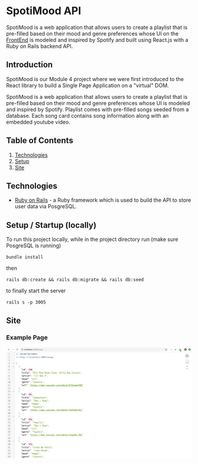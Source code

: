 # SpotiMood API
SpotiMood is a web application that allows users to create a playlist that is pre-filled based on their mood and genre preferences whose UI on the [FrontEnd](https://github.com/cStruong/spotimood_front) is modeled and inspired by Spotify and built using React.js with a Ruby on Rails backend API.

## Introduction
SpotiMood is our Module 4 project where we were first introduced to the React library to build a Single Page Application on a  "virtual" DOM. 

SpotiMood is a web application that allows users to create a playlist that is pre-filled based on their mood and genre preferences whose UI is modeled and inspired by Spotify. Playlist comes with pre-filled songs seeded from a database. Each song card contains song information along with an embedded youtube video.

## Table of Contents
1. [Technologies](#technologies)
2. [Setup](#setup)
3. [Site](#site)

## Technologies<a name="technologies"></a>
* [Ruby on Rails](https://rubyonrails.org/) - a Ruby framework which is used to build the API to store user data via PosgreSQL.

## Setup / Startup (locally) <a name="setup"></a>
To run this project locally, while in the project directory run (make sure PosgreSQL is running)
```
bundle install
```
then
```
rails db:create && rails db:migrate && rails db:seed
```
to finally start the server
 ```
rails s -p 3005
```

## Site <a name="site"></a>
### Example Page

![Example API Page](/assets/spotimoodexampleAPI.png)

